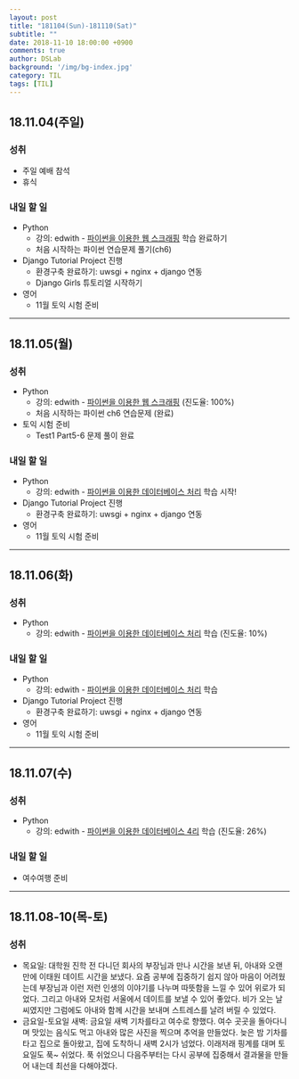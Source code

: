 ```yaml
---
layout: post
title: "181104(Sun)-181110(Sat)"
subtitle: ""
date: 2018-11-10 18:00:00 +0900
comments: true
author: DSLab
background: '/img/bg-index.jpg'
category: TIL
tags: [TIL]
---
```

## 18.11.04(주일)
### 성취
  - 주일 예배 참석
  - 휴식

### 내일 할 일
  - Python
    - 강의: edwith - [파이썬을 이용한 웹 스크래핑](https://www.edwith.org/python-network-data/joinLectures/13749) 학습 완료하기
    - 처음 시작하는 파이썬 연습문제 풀기(ch6)
  - Django Tutorial Project 진행
    - 환경구축 완료하기: uwsgi + nginx + django 연동
    - Django Girls 튜토리얼 시작하기
  - 영어
    - 11월 토익 시험 준비

---
## 18.11.05(월)
### 성취
- Python
  - 강의: edwith - [파이썬을 이용한 웹 스크래핑](https://www.edwith.org/python-network-data/joinLectures/13749) (진도율: 100%)
  - 처음 시작하는 파이썬 ch6 연습문제 (완료)
- 토익 시험 준비
  - Test1 Part5-6 문제 풀이 완료

### 내일 할 일
  - Python
    - 강의: edwith - [파이썬을 이용한 데이터베이스 처리](https://www.edwith.org/python-databases/lecture/24436) 학습 시작!
  - Django Tutorial Project 진행
    - 환경구축 완료하기: uwsgi + nginx + django 연동
  - 영어
    - 11월 토익 시험 준비

---
## 18.11.06(화)
### 성취
  - Python
    - 강의: edwith - [파이썬을 이용한 데이터베이스 처리](https://www.edwith.org/python-databases/lecture/24436) 학습 (진도율: 10%)

### 내일 할 일
  - Python
    - 강의: edwith - [파이썬을 이용한 데이터베이스 처리](https://www.edwith.org/python-databases/lecture/24436) 학습
  - Django Tutorial Project 진행
    - 환경구축 완료하기: uwsgi + nginx + django 연동
  - 영어
    - 11월 토익 시험 준비

---
## 18.11.07(수)
### 성취
  - Python
    - 강의: edwith - [파이썬을 이용한 데이터베이스 4리](https://www.edwith.org/python-databases/lecture/24436) 학습 (진도율: 26%)

### 내일 할 일
  - 여수여행 준비

---

## 18.11.08-10(목-토)
### 성취
  - 목요일: 대학원 진학 전 다니던 회사의 부장님과 만나 시간을 보낸 뒤, 아내와 오랜만에 이태원 데이트 시간을 보냈다. 요즘 공부에 집중하기 쉽지 않아 마음이 어려웠는데 부장님과 이런 저런 인생의 이야기를 나누며 따뜻함을 느낄 수 있어 위로가 되었다. 그리고 아내와 모처럼 서울에서 데이트를 보낼 수 있어 좋았다. 비가 오는 날씨였지만 그럼에도 아내와 함께 시간을 보내며 스트레스를 날려 버릴 수 있었다.
  - 금요일-토요일 새벽: 금요일 새벽 기차를타고 여수로 향했다. 여수 곳곳을 돌아다니며 맛있는 음식도 먹고 아내와 많은 사진을 찍으며 추억을 만들었다. 늦은 밤 기차를 타고 집으로 돌아왔고, 집에 도착하니 새벽 2시가 넘었다. 이래저래 핑계를 대며 토요일도 푹~ 쉬었다. 푹 쉬었으니 다음주부터는 다시 공부에 집중해서 결과물을 만들어 내는데 최선을 다해야겠다.
